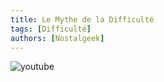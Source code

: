 ```yaml
---
title: Le Mythe de la Difficulté
tags: [Difficulté]
authors: [Nostalgeek]
---
```


![youtube](https://www.youtube.com/watch?v=2gsWi8KBPmU)
